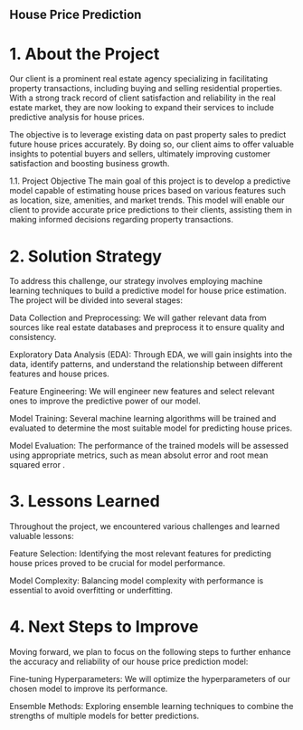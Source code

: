 ## House Price Prediction
# 1. About the Project
Our client is a prominent real estate agency specializing in facilitating property transactions, including buying and selling residential properties. With a strong track record of client satisfaction and reliability in the real estate market, they are now looking to expand their services to include predictive analysis for house prices.

The objective is to leverage existing data on past property sales to predict future house prices accurately. By doing so, our client aims to offer valuable insights to potential buyers and sellers, ultimately improving customer satisfaction and boosting business growth.

1.1. Project Objective
The main goal of this project is to develop a predictive model capable of estimating house prices based on various features such as location, size, amenities, and market trends. This model will enable our client to provide accurate price predictions to their clients, assisting them in making informed decisions regarding property transactions.

# 2. Solution Strategy
To address this challenge, our strategy involves employing machine learning techniques to build a predictive model for house price estimation. The project will be divided into several stages:

Data Collection and Preprocessing: We will gather relevant data from sources like real estate databases and preprocess it to ensure quality and consistency.

Exploratory Data Analysis (EDA): Through EDA, we will gain insights into the data, identify patterns, and understand the relationship between different features and house prices.

Feature Engineering: We will engineer new features and select relevant ones to improve the predictive power of our model.

Model Training: Several machine learning algorithms will be trained and evaluated to determine the most suitable model for predicting house prices.

Model Evaluation: The performance of the trained models will be assessed using appropriate metrics, such as mean absolut error and root mean squared error .

# 3. Lessons Learned

Throughout the project, we encountered various challenges and learned valuable lessons:

Feature Selection: Identifying the most relevant features for predicting house prices proved to be crucial for model performance.

Model Complexity: Balancing model complexity with performance is essential to avoid overfitting or underfitting.

# 4. Next Steps to Improve

Moving forward, we plan to focus on the following steps to further enhance the accuracy and reliability of our house price prediction model:

Fine-tuning Hyperparameters: We will optimize the hyperparameters of our chosen model to improve its performance.

Ensemble Methods: Exploring ensemble learning techniques to combine the strengths of multiple models for better predictions.






